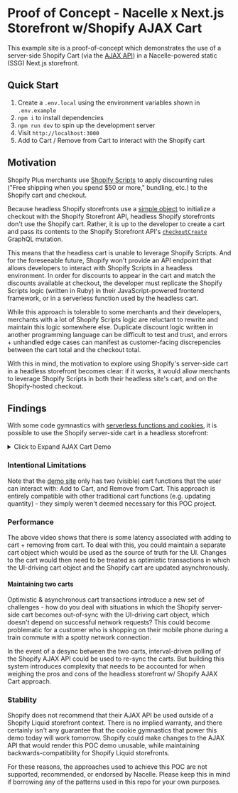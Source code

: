# Proof of Concept - Nacelle x Next.js Storefront w/Shopify AJAX Cart

This example site is a proof-of-concept which demonstrates the use of a server-side Shopify Cart (via the <a href="https://shopify.dev/docs/themes/ajax-api/reference/cart" target="_blank" rel="noopener">AJAX API</a>) in a Nacelle-powered static (SSG) Next.js storefront.

## Quick Start

1. Create a `.env.local` using the environment variables shown in `.env.example`
2. `npm i` to install dependencies
3. `npm run dev` to spin up the development server
4. Visit `http://localhost:3000`
5. Add to Cart / Remove from Cart to interact with the Shopify cart

## Motivation

Shopify Plus merchants use <a href="https://help.shopify.com/en/manual/checkout-settings/script-editor" target="_blank" rel="noopener">Shopify Scripts</a> to apply discounting rules ("Free shipping when you spend $50 or more," bundling, etc.) to the Shopify cart and checkout.

Because headless Shopify storefronts use a <a href="https://shopify.dev/docs/storefront-api/reference/checkouts/checkoutcreateinput" target="_blank" rel="noopener">simple object</a> to initialize a checkout with the Shopify Storefront API, headless Shopify storefronts don't use the Shopify cart. Rather, it is up to the developer to create a cart and pass its contents to the Shopify Storefront API's <a href="https://shopify.dev/docs/storefront-api/reference/checkouts/checkoutcreate" target="_blank" rel="noopener">`checkoutCreate`</a> GraphQL mutation.

This means that the headless cart is unable to leverage Shopify Scripts. And for the foreseeable future, Shopify won't provide an API endpoint that allows developers to interact with Shopify Scripts in a headless environment. In order for discounts to appear in the cart and match the discounts available at checkout, the developer must replicate the Shopify Scripts logic (written in Ruby) in their JavaScript-powered frontend framework, or in a serverless function used by the headless cart.

While this approach is tolerable to some merchants and their developers, merchants with a lot of Shopify Scripts logic are reluctant to rewrite and maintain this logic somewhere else. Duplicate discount logic written in another programming language can be difficult to test and trust, and errors + unhandled edge cases can manifest as customer-facing discrepencies between the cart total and the checkout total.

With this in mind, the motivation to explore using Shopify's server-side cart in a headless storefront becomes clear: if it works, it would allow merchants to leverage Shopify Scripts in both their headless site's cart, and on the Shopify-hosted checkout.

## Findings

With some code gymnastics with [serverless functions and cookies](./pages/api/cart/index.js), it is possible to use the Shopify server-side cart in a headless storefront:

<details>
  <summary>Click to Expand AJAX Cart Demo</summary>
  <img src="https://user-images.githubusercontent.com/5732000/113245926-f1cd4780-9285-11eb-8c19-b3e2ceeed5c0.gif" alt="Products being added to cart and removed from cart, with a slight lag time in between clicks and UI changes">
</details>

### Intentional Limitations

Note that the <a href="https://poc-nacelle-nextjs-shopify-cart.vercel.app/" target="_blank" rel="noopener">demo site</a> only has two (visible) cart functions that the user can interact with: Add to Cart, and Remove from Cart. This approach is entirely compatible with other traditional cart functions (e.g. updating quantity) - they simply weren't deemed necessary for this POC project.

### Performance

The above video shows that there is some latency associated with adding to cart + removing from cart. To deal with this, you could maintain a separate cart object which would be used as the source of truth for the UI. Changes to the cart would then need to be treated as optimistic transactions in which the UI-driving cart object and the Shopify cart are updated asynchronously.

#### Maintaining two carts

Optimistic & asynchronous cart transactions introduce a new set of challenges - how do you deal with situations in which the Shopify server-side cart becomes out-of-sync with the UI-driving cart object, which doesn't depend on successful network requests? This could become problematic for a customer who is shopping on their mobile phone during a train commute with a spotty network connection.

In the event of a desync between the two carts, interval-driven polling of the Shopify AJAX API could be used to re-sync the carts. But building this system introduces complexity that needs to be accounted for when weighing the pros and cons of the headless storefront w/ Shopify AJAX Cart approach.

### Stability

Shopify does not recommend that their AJAX API be used outside of a Shopify Liquid storefront context. There is no implied warranty, and there certainly isn't any guarantee that the cookie gymnastics that power this demo today will work tomorrow. Shopify could make changes to the AJAX API that would render this POC demo unusable, while maintaining backwards-compatibility for Shopify Liquid storefronts.

For these reasons, the approaches used to achieve this POC are not supported, recommended, or endorsed by Nacelle. Please keep this in mind if borrowing any of the patterns used in this repo for your own purposes.
